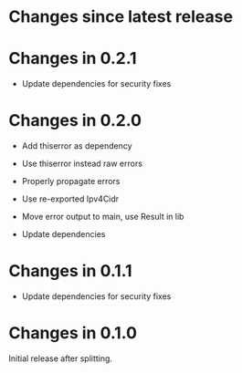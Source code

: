 # Changes since latest release

# Changes in 0.2.1

-   Update dependencies for security fixes

# Changes in 0.2.0

-   Add thiserror as dependency

-   Use thiserror instead raw errors

-   Properly propagate errors

-   Use re-exported Ipv4Cidr

-   Move error output to main, use Result in lib

-   Update dependencies

# Changes in 0.1.1

-   Update dependencies for security fixes

# Changes in 0.1.0

Initial release after splitting.
